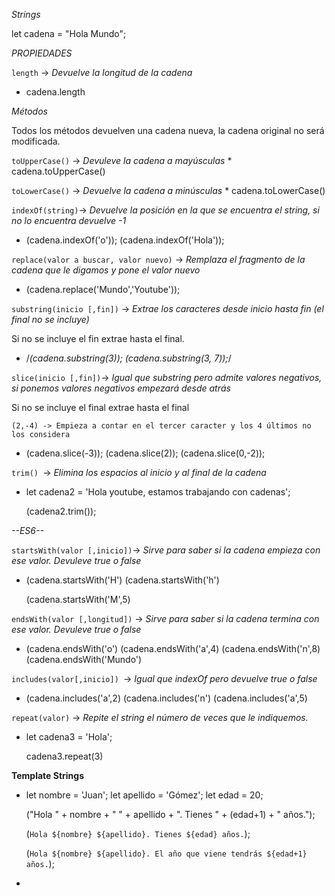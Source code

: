 *Strings*

let cadena = "Hola Mundo";

*PROPIEDADES*

`length` -> *Devuelve la longitud de la cadena*

* 
	cadena.length

*Métodos*

Todos los métodos devuelven una cadena nueva, la cadena original no será modificada.

` toUpperCase() ` -> *Devuleve la cadena a mayúsculas*
* 
	cadena.toUpperCase()

` toLowerCase() ` -> *Devuelve la cadena a minúsculas*
* 
	cadena.toLowerCase()


` indexOf(string) `-> *Devuelve la posición en la que se encuentra el string, si no lo encuentra devuelve -1*

* 
	(cadena.indexOf('o'));
	(cadena.indexOf('Hola'));


` replace(valor a buscar, valor nuevo) ` -> *Remplaza el fragmento de la cadena que le digamos y pone el valor nuevo*

* 
	(cadena.replace('Mundo','Youtube'));


` substring(inicio [,fin]) `  -> *Extrae los caracteres desde inicio hasta fin (el final no se incluye)*

Si no se incluye el fin extrae hasta el final.

* 
	/*(cadena.substring(3));
	(cadena.substring(3, 7));*/


` slice(inicio [,fin]) `-> *Igual que substring pero admite valores negativos, si ponemos valores negativos empezará desde atrás*

Si no se incluye el final extrae hasta el final

	(2,-4) -> Empieza a contar en el tercer caracter y los 4 últimos no los considera

* 
	(cadena.slice(-3));
	(cadena.slice(2));
	(cadena.slice(0,-2));


`trim() `-> *Elimina los espacios al inicio y al final de la cadena*

* 
	let cadena2 = 'Hola youtube, estamos trabajando con cadenas';

	(cadena2.trim());


*--ES6--*

` startsWith(valor [,inicio]) `-> *Sirve para saber si la cadena empieza con ese valor. Devuleve true o false*

* 
	(cadena.startsWith('H')
	(cadena.startsWith('h')

	(cadena.startsWith('M',5)


`endsWith(valor [,longitud])` -> *Sirve para saber si la cadena termina con ese valor. Devuleve true o false*

* 
	(cadena.endsWith('o')
	(cadena.endsWith('a',4)
	(cadena.endsWith('n',8)
	(cadena.endsWith('Mundo')


`includes(valor[,inicio]) `-> *Igual que indexOf pero devuelve true o false*

* 
	(cadena.includes('a',2)
	(cadena.includes('n')
	(cadena.includes('a',5)


` repeat(valor) ` -> *Repite el string el número de veces que le indiquemos.* 

* 
	let cadena3 = 'Hola';

	cadena3.repeat(3)

**Template Strings**

* 
	let nombre = 'Juan';
	let apellido = 'Gómez';
	let edad = 20;

	("Hola " + nombre + " " + apellido + ". Tienes " + (edad+1) + " años.");

	(`Hola ${nombre} ${apellido}. Tienes ${edad} años.`);

	(`Hola ${nombre} ${apellido}. El año que viene tendrás ${edad+1} años.`);
* 
